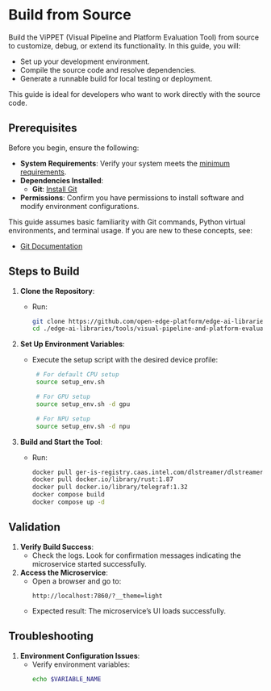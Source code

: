 
# Build from Source

Build the ViPPET (Visual Pipeline and Platform Evaluation Tool) from source to customize, debug, or extend its functionality. In this guide, you will:
- Set up your development environment.
- Compile the source code and resolve dependencies.
- Generate a runnable build for local testing or deployment.

This guide is ideal for developers who want to work directly with the source code.

## Prerequisites

Before you begin, ensure the following:
- **System Requirements**: Verify your system meets the [minimum requirements](./system-requirements.md).
- **Dependencies Installed**:
    - **Git**: [Install Git](https://git-scm.com/book/en/v2/Getting-Started-Installing-Git)
- **Permissions**: Confirm you have permissions to install software and modify environment configurations.

This guide assumes basic familiarity with Git commands, Python virtual environments, and terminal usage. If you are new to these concepts, see:
- [Git Documentation](https://git-scm.com/doc)


## Steps to Build

1. **Clone the Repository**:
   - Run:
     ```bash
     git clone https://github.com/open-edge-platform/edge-ai-libraries.git
     cd ./edge-ai-libraries/tools/visual-pipeline-and-platform-evaluation-tool
     ```
     
2. **Set Up Environment Variables**:
   - Execute the setup script with the desired device profile:
      ```bash
       # For default CPU setup
       source setup_env.sh

       # For GPU setup
       source setup_env.sh -d gpu
     
       # For NPU setup
       source setup_env.sh -d npu
      ```

3. **Build and Start the Tool**:
   - Run:
     ```bash
     docker pull ger-is-registry.caas.intel.com/dlstreamer/dlstreamer_images/ci/ubuntu24-dlstreamer:68b12d51040550b279261ca5b54cb7a59afbea61
     docker pull docker.io/library/rust:1.87
     docker pull docker.io/library/telegraf:1.32
     docker compose build
     docker compose up -d
     ```


## Validation

1. **Verify Build Success**:
   - Check the logs. Look for confirmation messages indicating the microservice started successfully.
2. **Access the Microservice**:
   - Open a browser and go to:
     ```
     http://localhost:7860/?__theme=light
     ```
   - Expected result: The microservice’s UI loads successfully.


## Troubleshooting

1. **Environment Configuration Issues**:
   - Verify environment variables:
     ```bash
     echo $VARIABLE_NAME
     ```